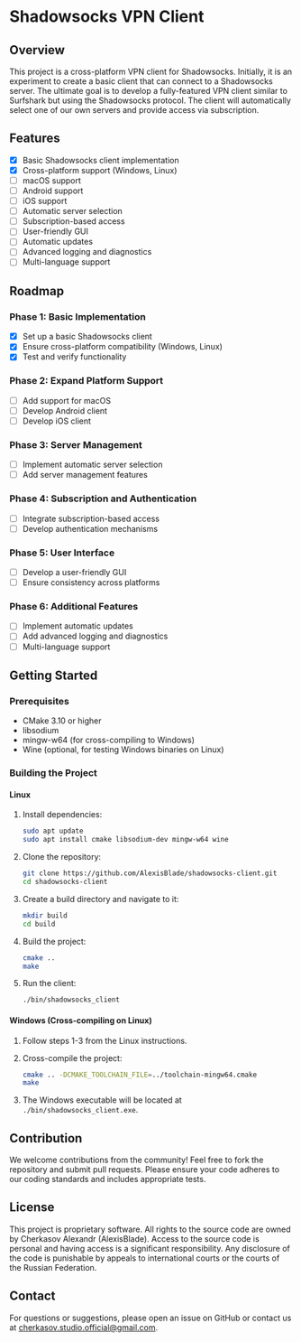 # Shadowsocks VPN Client

## Overview

This project is a cross-platform VPN client for Shadowsocks. Initially, it is an experiment to create a basic client that can connect to a Shadowsocks server. The ultimate goal is to develop a fully-featured VPN client similar to Surfshark but using the Shadowsocks protocol. The client will automatically select one of our own servers and provide access via subscription.

## Features

- [x] Basic Shadowsocks client implementation
- [x] Cross-platform support (Windows, Linux)
- [ ] macOS support
- [ ] Android support
- [ ] iOS support
- [ ] Automatic server selection
- [ ] Subscription-based access
- [ ] User-friendly GUI
- [ ] Automatic updates
- [ ] Advanced logging and diagnostics
- [ ] Multi-language support

## Roadmap

### Phase 1: Basic Implementation

- [x] Set up a basic Shadowsocks client
- [x] Ensure cross-platform compatibility (Windows, Linux)
- [x] Test and verify functionality

### Phase 2: Expand Platform Support

- [ ] Add support for macOS
- [ ] Develop Android client
- [ ] Develop iOS client

### Phase 3: Server Management

- [ ] Implement automatic server selection
- [ ] Add server management features

### Phase 4: Subscription and Authentication

- [ ] Integrate subscription-based access
- [ ] Develop authentication mechanisms

### Phase 5: User Interface

- [ ] Develop a user-friendly GUI
- [ ] Ensure consistency across platforms

### Phase 6: Additional Features

- [ ] Implement automatic updates
- [ ] Add advanced logging and diagnostics
- [ ] Multi-language support

## Getting Started

### Prerequisites

- CMake 3.10 or higher
- libsodium
- mingw-w64 (for cross-compiling to Windows)
- Wine (optional, for testing Windows binaries on Linux)

### Building the Project

#### Linux

1. Install dependencies:
    ```bash
    sudo apt update
    sudo apt install cmake libsodium-dev mingw-w64 wine
    ```

2. Clone the repository:
    ```bash
    git clone https://github.com/AlexisBlade/shadowsocks-client.git
    cd shadowsocks-client
    ```

3. Create a build directory and navigate to it:
    ```bash
    mkdir build
    cd build
    ```

4. Build the project:
    ```bash
    cmake ..
    make
    ```

5. Run the client:
    ```bash
    ./bin/shadowsocks_client
    ```

#### Windows (Cross-compiling on Linux)

1. Follow steps 1-3 from the Linux instructions.

2. Cross-compile the project:
    ```bash
    cmake .. -DCMAKE_TOOLCHAIN_FILE=../toolchain-mingw64.cmake
    make
    ```

3. The Windows executable will be located at `./bin/shadowsocks_client.exe`.

## Contribution

We welcome contributions from the community! Feel free to fork the repository and submit pull requests. Please ensure your code adheres to our coding standards and includes appropriate tests.

## License

This project is proprietary software. All rights to the source code are owned by Cherkasov Alexandr (AlexisBlade). Access to the source code is personal and having access is a significant responsibility. Any disclosure of the code is punishable by appeals to international courts or the courts of the Russian Federation.

## Contact

For questions or suggestions, please open an issue on GitHub or contact us at cherkasov.studio.official@gmail.com.
